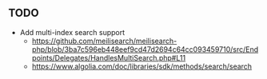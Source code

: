 ## TODO
- Add multi-index search support
    - https://github.com/meilisearch/meilisearch-php/blob/3ba7c596eb448eef9cd47d2694c64cc093459710/src/Endpoints/Delegates/HandlesMultiSearch.php#L11
    - https://www.algolia.com/doc/libraries/sdk/methods/search/search
